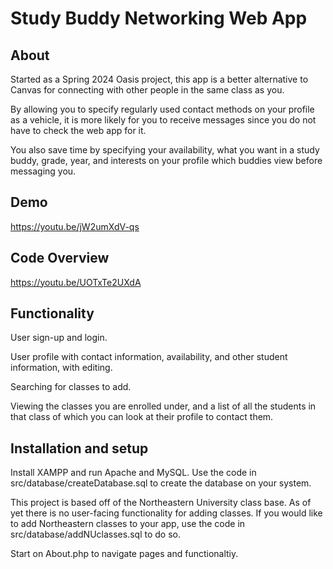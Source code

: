 # Study Buddy Networking Web App

## About
Started as a Spring 2024 Oasis project, this app is a better alternative to Canvas for connecting with other people in the same class as you.  

By allowing you to specify regularly used contact methods on your profile as a vehicle, it is more likely for you to receive messages since you do not have to check the web app for it. 

You also save time by specifying your availability, what you want in a study buddy, grade, year, and interests on your profile which buddies view before messaging you. 

## Demo
https://youtu.be/jW2umXdV-qs 

## Code Overview
https://youtu.be/UOTxTe2UXdA

## Functionality
User sign-up and login. 

User profile with contact information, availability, and other student information, with editing.

Searching for classes to add.

Viewing the classes you are enrolled under, and a list of all the students in that class of which you can look at their profile to contact them.

## Installation and setup
Install XAMPP and run Apache and MySQL.
Use the code in src/database/createDatabase.sql to create the database on your system.

This project is based off of the Northeastern University class base. As of yet there is no user-facing functionality for adding classes. 
If you would like to add Northeastern classes to your app, use the code in src/database/addNUclasses.sql to do so.

Start on About.php to navigate pages and functionaltiy. 

